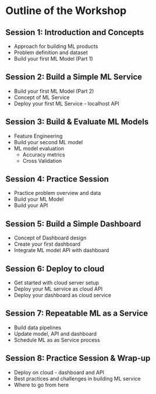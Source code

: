# Outline of the Workshop

## Session 1: Introduction and Concepts
- Approach for building ML products
- Problem definition and dataset
- Build your first ML Model (Part 1)

## Session 2: Build a Simple ML Service
- Build your first ML Model (Part 2)
- Concept of ML Service
- Deploy your first ML Service - localhost API

## Session 3: Build & Evaluate ML Models
- Feature Engineering
- Build your second ML model
- ML model evaluation
  - Accuracy metrics
  - Cross Validation

## Session 4: Practice Session
- Practice problem overview and data
- Build your ML Model 
- Build your API 

## Session 5: Build a Simple Dashboard
- Concept of Dashboard design
- Create your first dashboard
- Integrate ML model API with dashboard

## Session 6: Deploy to cloud
- Get started with cloud server setup
- Deploy your ML service as cloud API
- Deploy your dashboard as cloud service

## Session 7: Repeatable ML as a Service
- Build data pipelines
- Update model, API and dashboard
- Schedule ML as as Service process

## Session 8: Practice Session & Wrap-up
- Deploy on cloud - dashboard and API
- Best practices and challenges in building ML service
- Where to go from here
